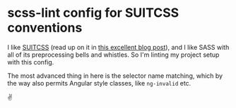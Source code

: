 # scss-lint config for SUITCSS conventions

I like [SUITCSS](https://github.com/suitcss) (read up on it in [this excellent blog post](https://medium.com/@fat/mediums-css-is-actually-pretty-fucking-good-b8e2a6c78b06)), and I like SASS with all of its preprocessing bells and whistles. So I'm linting my project setup with this config.

The most advanced thing in here is the selector name matching, which by the way also permits Angular style classes, like `ng-invalid` etc.

:v: